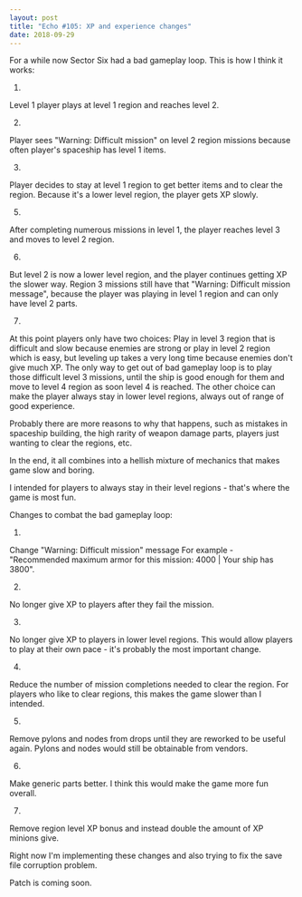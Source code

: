 ```yaml
---
layout: post
title: "Echo #105: XP and experience changes"
date: 2018-09-29
---
```


For a while now Sector Six had a bad gameplay loop.
This is how I think it works:

1)
Level 1 player plays at level 1 region and reaches level 2.

2)
Player sees "Warning: Difficult mission" on level 2 region missions because often player's spaceship has level 1 items.

3)
Player decides to stay at level 1 region to get better items and to clear the region.
Because it's a lower level region, the player gets XP slowly.

5)
After completing numerous missions in level 1, the player reaches level 3 and moves to level 2 region.

6)
But level 2 is now a lower level region, and the player continues getting XP the slower way. 
Region 3 missions still have that "Warning: Difficult mission message", because the player was playing in level 1 region and can only have level 2 parts.

7)
At this point players only have two choices: Play in level 3 region that is difficult and slow because enemies are strong or play in level 2 region which is easy, but leveling up takes a very long time because enemies don't give much XP. The only way to get out of bad gameplay loop is to play those difficult level 3 missions, until the ship is good enough for them and move to level 4 region as soon level 4 is reached. The other choice can make the player always stay in lower level regions, always out of range of good experience.

Probably there are more reasons to why that happens, such as mistakes in spaceship building, the high rarity of weapon damage parts, players just wanting to clear the regions, etc.

In the end, it all combines into a hellish mixture of mechanics that makes game slow and boring. 

I intended for players to always stay in their level regions - that's where the game is most fun.

Changes to combat the bad gameplay loop:

1)
Change "Warning: Difficult mission" message 
For example - "Recommended maximum armor for this mission: 4000 | Your ship has 3800". 

2) 
No longer give XP to players after they fail the mission.

3)
No longer give XP to players in lower level regions.
This would allow players to play at their own pace - it's probably the most important change.

4)
Reduce the number of mission completions needed to clear the region.
For players who like to clear regions, this makes the game slower than I intended.

5) 
Remove pylons and nodes from drops until they are reworked to be useful again.
Pylons and nodes would still be obtainable from vendors.

6) 
Make generic parts better. 
I think this would make the game more fun overall.

7) 
Remove region level XP bonus and instead double the amount of XP minions give.

Right now I'm implementing these changes and also trying to fix the save file corruption problem.

Patch is coming soon.
